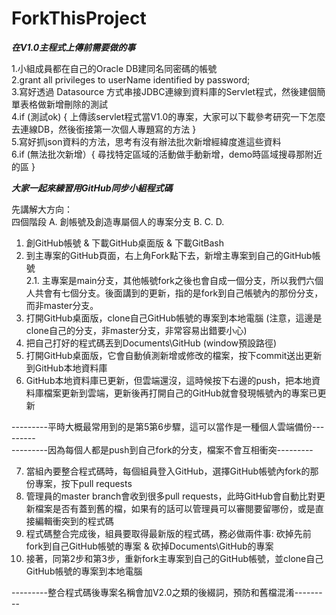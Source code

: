# ForkThisProject

***在V1.0主程式上傳前需要做的事***  
  
1.小組成員都在自己的Oracle DB建同名同密碼的帳號  
2.grant all privileges to userName identified by password;  
3.寫好透過 Datasource 方式串接JDBC連線到資料庫的Servlet程式，然後建個簡單表格做新增刪除的測試   
4.if (測試ok) { 上傳該servlet程式當V1.0的專案，大家可以下載參考研究一下怎麼去連線DB，然後銜接第一次個人專題寫的方法 }   
5.寫好抓json資料的方法，思考有沒有辦法批次新增經緯度進這些資料  
6.if (無法批次新增）{ 尋找特定區域的活動做手動新增，demo時區域搜尋那附近的區 } 

***大家一起來練習用GitHub同步小組程式碼***   
  
先講解大方向：  
四個階段
A. 創帳號及創造專屬個人的專案分支
B. 
C.
D.
  
1. 創GitHub帳號 & 下載GitHub桌面版 & 下載GitBash  
2. 到主專案的GitHub頁面，右上角Fork點下去，新增主專案到自己的GitHub帳號  
2.1. 主專案是main分支，其他帳號fork之後也會自成一個分支，所以我們六個人共會有七個分支。後面講到的更新，指的是fork到自己帳號內的那份分支，而非master分支。
3. 打開GitHub桌面版，clone自己GitHub帳號的專案到本地電腦 (注意，這邊是clone自己的分支，非master分支，非常容易出錯要小心)  
4. 把自己打好的程式碼丟到Documents\GitHub (window預設路徑)  
5. 打開GitHub桌面版，它會自動偵測新增或修改的檔案，按下commit送出更新到GitHub本地資料庫  
6. GitHub本地資料庫已更新，但雲端還沒，這時候按下右邊的push，把本地資料庫檔案更新到雲端，更新後再打開自己的GitHub就會發現帳號內的專案已更新
  
---------平時大概最常用到的是第5第6步驟，這可以當作是一種個人雲端備份---------  
---------因為每個人都是push到自己fork的分支，檔案不會互相衝突---------  
  
7. 當組內要整合程式碼時，每個組員登入GitHub，選擇GitHub帳號內fork的那份專案，按下pull requests  
8. 管理員的master branch會收到很多pull requests，此時GitHub會自動比對更新檔案是否有蓋到舊的檔，如果有的話可以管理員可以審閱要留哪份，或是直接編輯衝突到的程式碼  
9. 程式碼整合完成後，組員要取得最新版的程式碼，務必做兩件事: 砍掉先前fork到自己GitHub帳號的專案 & 砍掉Documents\GitHub的專案  
10. 接著，同第2步和第3步，重新fork主專案到自己的GitHub帳號，並clone自己GitHub帳號的專案到本地電腦  
  
---------整合程式碼後專案名稱會加V2.0之類的後綴詞，預防和舊檔混淆---------  
